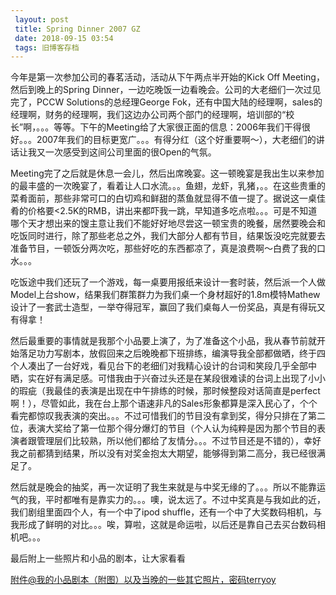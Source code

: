 ```yaml
---
 layout: post
 title: Spring Dinner 2007 GZ
 date: 2018-09-15 03:54
 tags: 旧博客存档
---
```

今年是第一次参加公司的春茗活动，活动从下午两点半开始的Kick Off Meeting，然后到晚上的Spring
Dinner，一边吃晚饭一边看晚会。公司的大老细们一次过见完了，PCCW Solutions的总经理George
Fok，还有中国大陆的经理啊，sales的经理啊，财务的经理啊，我们这边办公司两个部门的经理啊，培训部的“校长”啊，。。。等等。下午的Meeting给了大家很正面的信息：2006年我们干得很好。。。2007年我们的目标更宽广。。。有得分红（这个好重要啊～），大老细们的讲话让我又一次感受到这间公司里面的很Open的气氛。



Meeting完了之后就是休息一会儿，然后出席晚宴。这一顿晚宴是我出生以来参加的最丰盛的一次晚宴了，看着让人口水流。。。鱼翅，龙虾，乳猪，。。在这些贵重的菜肴面前，那些非常可口的白切鸡和鲜甜的蒸鱼就显得不值一提了。据说这一桌佳肴的价格要<2.5K的RMB，讲出来都吓我一跳，早知道多吃点啦。。。可是不知道哪个天才想出来的馊主意让我们不能好好地尽尝这一顿宝贵的晚餐，居然要晚会和吃饭同时进行，除了那些老总之外，我们大部分人都有节目，结果饭没吃完就要去准备节目，一顿饭分两次吃，那些好吃的东西都凉了，真是浪费啊～白费了我的口水。。。



吃饭途中我们还玩了一个游戏，每一桌要用报纸来设计一套时装，然后派一个人做Model上台show，结果我们群策群力为我们桌一个身材超好的1.8m模特Mathew设计了一套武士造型，一举夺得冠军，赢回了我们桌每人一份奖品，真是有得玩又有得拿！



然后最重要的事情就是我那个小品要上演了，为了准备这个小品，我从春节前就开始落足功力写剧本，放假回来之后晚晚都下班排练，编演导我全部都做晒，终于四个人凑出了一台好戏，看见台下的老细们对我精心设计的台词和笑段几乎全部中晒，实在好有满足感。可惜我由于兴奋过头还是在某段很难读的台词上出现了小小的瑕疵（我最佳的表演是出现在中午排练的时候，那时候整段对话简直是perfect啊！），尽管如此，我在台上那个语速非凡的Sales形象都算是深入民心了，个个看完都惊叹我表演的突出。。。不过可惜我们的节目没有拿到奖，得分只排在了第二位，表演大奖给了第一位那个得分爆灯的节目（个人认为纯粹是因为那个节目的表演者跟管理层们比较熟，所以他们都给了友情分。。。不过节目还是不错的），幸好我之前都猜到结果，所以没有对奖金抱太大期望，能够得到第二高分，我已经很满足了。



然后就是晚会的抽奖，再一次证明了我生来就是与中奖无缘的了。。。所以不能靠运气的我，平时都唯有是靠实力的。。。噢，说太远了。不过中奖真是与我如此的近，我们剧组里面四个人，有一个中了ipod
shuffle，还有一个中了大奖数码相机，与我形成了鲜明的对比。。。唉，算啦，这就是命运啦，以后还是靠自己去买台数码相机吧。。。



最后附上一些照片和小品的剧本，让大家看看



[附件@我的小品剧本（附图）以及当晚的一些其它照片，密码terryoy](http://rapidshare.com/files/20794623/2007springdinner.zip)

